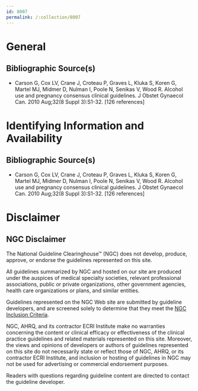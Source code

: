 ```yaml
---
id: 8007
permalink: /:collection/8007
---
```


# General

## Bibliographic Source(s)

- Carson G, Cox LV, Crane J, Croteau P, Graves L, Kluka S, Koren G, Martel MJ, Midmer D, Nulman I, Poole N, Senikas V, Wood R. Alcohol use and pregnancy consensus clinical guidelines. J Obstet Gynaecol Can. 2010 Aug;32(8 Suppl 3):S1-32. [126 references]

# Identifying Information and Availability

## Bibliographic Source(s)

- Carson G, Cox LV, Crane J, Croteau P, Graves L, Kluka S, Koren G, Martel MJ, Midmer D, Nulman I, Poole N, Senikas V, Wood R. Alcohol use and pregnancy consensus clinical guidelines. J Obstet Gynaecol Can. 2010 Aug;32(8 Suppl 3):S1-32. [126 references]

# Disclaimer

## NGC Disclaimer

The National Guideline Clearinghouse™ (NGC) does not develop, produce, approve, or endorse the guidelines represented on this site.

All guidelines summarized by NGC and hosted on our site are produced under the auspices of medical specialty societies, relevant professional associations, public or private organizations, other government agencies, health care organizations or plans, and similar entities.

Guidelines represented on the NGC Web site are submitted by guideline developers, and are screened solely to determine that they meet the [NGC Inclusion Criteria](/help-and-about/summaries/inclusion-criteria).

NGC, AHRQ, and its contractor ECRI Institute make no warranties concerning the content or clinical efficacy or effectiveness of the clinical practice guidelines and related materials represented on this site. Moreover, the views and opinions of developers or authors of guidelines represented on this site do not necessarily state or reflect those of NGC, AHRQ, or its contractor ECRI Institute, and inclusion or hosting of guidelines in NGC may not be used for advertising or commercial endorsement purposes.

Readers with questions regarding guideline content are directed to contact the guideline developer.


